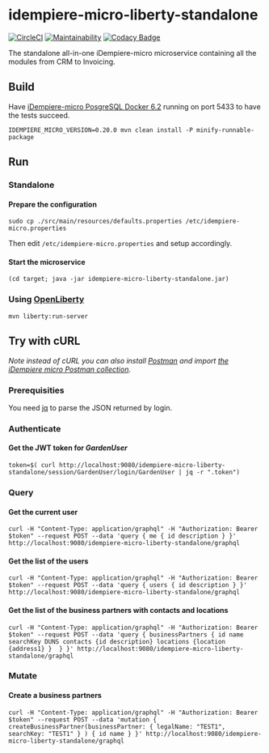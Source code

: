 # idempiere-micro-liberty-standalone

[![CircleCI](https://circleci.com/gh/iDempiere-micro/idempiere-micro-liberty-standalone.svg?style=svg)](https://circleci.com/gh/iDempiere-micro/idempiere-micro-liberty-standalone)
[![Maintainability](https://api.codeclimate.com/v1/badges/a84d5e3a20200ae58226/maintainability)](https://codeclimate.com/github/iDempiere-micro/idempiere-micro-liberty-standalone/maintainability)
[![Codacy Badge](https://api.codacy.com/project/badge/Grade/8655982e68454ce4bc5f1742a93f528b)](https://www.codacy.com/app/davidpodhola/idempiere-micro-liberty-standalone?utm_source=github.com&amp;utm_medium=referral&amp;utm_content=iDempiere-micro/idempiere-micro-liberty-standalone&amp;utm_campaign=Badge_Grade)

The standalone all-in-one iDempiere-micro microservice containing all the modules from CRM to Invoicing.

## Build

Have [iDempiere-micro PosgreSQL Docker 6.2](https://github.com/iDempiere-micro/idempiere-docker-pgsql-6.1/tree/6.2) running on port 5433 to have the tests succeed.

`IDEMPIERE_MICRO_VERSION=0.20.0 mvn clean install -P minify-runnable-package`

## Run

### Standalone

#### Prepare the configuration
`sudo cp ./src/main/resources/defaults.properties /etc/idempiere-micro.properties`

Then edit `/etc/idempiere-micro.properties` and setup accordingly.

#### Start the microservice
`(cd target; java -jar idempiere-micro-liberty-standalone.jar)`

### Using [OpenLiberty](https://openliberty.io/)
`mvn liberty:run-server`

## Try with cURL
_Note instead of cURL you can also install [Postman](https://www.getpostman.com/) and 
import  [the iDempiere micro Postman collection](https://github.com/iDempiere-micro/idempiere-micro-liberty-standalone/blob/master/tools/idempiere-micro-liberty-standalone.postman_collection.json)_.

### Prerequisities

You need [jq](https://stedolan.github.io/jq/) to parse the JSON returned by login.

### Authenticate
#### Get the JWT token for _GardenUser_

`token=$( curl http://localhost:9080/idempiere-micro-liberty-standalone/session/GardenUser/login/GardenUser | jq -r ".token")
`
### Query
#### Get the current user

`curl -H "Content-Type: application/graphql" -H "Authorization: Bearer $token" --request POST --data 'query { me { id description } }' http://localhost:9080/idempiere-micro-liberty-standalone/graphql`

#### Get the list of the users

`curl -H "Content-Type: application/graphql" -H "Authorization: Bearer $token" --request POST --data 'query { users { id description } }' http://localhost:9080/idempiere-micro-liberty-standalone/graphql`

#### Get the list of the business partners with contacts and locations

`curl -H "Content-Type: application/graphql" -H "Authorization: Bearer $token" --request POST --data 'query { businessPartners { id name searchKey DUNS contacts {id description} locations {location {address1} }  } }' http://localhost:9080/idempiere-micro-liberty-standalone/graphql`

### Mutate
#### Create a business partners

`curl -H "Content-Type: application/graphql" -H "Authorization: Bearer $token" --request POST --data 'mutation { createBusinessPartner(businessPartner: { legalName: "TEST1", searchKey: "TEST1" } ) { id name } }' http://localhost:9080/idempiere-micro-liberty-standalone/graphql`
